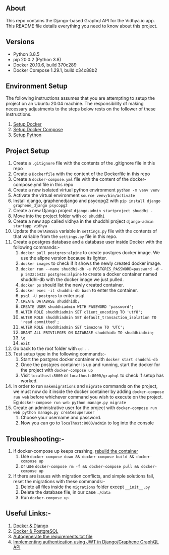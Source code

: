 ## About

This repo contains the Django-based Graphql API for the Vidhya.io app. This README file details everything you need to know about this project.

## Versions
* Python 3.8.5
* pip 20.0.2 (Python 3.8)
* Docker 20.10.6, build 370c289
* Docker Compose 1.29.1, build c34c88b2
## Environment Setup

The following instructions assumes that you are attempting to setup the project on an Ubuntu 20.04 machine. The responsibility of making necessary adjustments to the steps below rests on the follower of these instructions.

1. [Setup Docker](https://docs.docker.com/engine/install/ubuntu/#install-using-the-repository)   
2. [Setup Docker Compose](https://docs.docker.com/compose/install/)
3. [Setup Python](https://www.python.org/downloads/)

## Project Setup

1. Create a `.gitignore` file with the contents of the .gitignore file in this repo
2. Create a `Dockerfile` with the content of the Dockerfile in this repo
3. Create a `docker-compose.yml` file with the content of the docker-compose.yml file in this repo
4. Create a new isolated virtual python environment
    `python -m venv venv`
5. Activate the virtual environment
    `source venv/bin/activate`
6. Install django, graphenedjango and psycopg2 with `pip install django graphene_django psycopg2`
7. Create a new Django project `django-admin startproject shuddhi .`
8.  Move into the project folder with `cd shuddhi`
9.  Create a new app called vidhya in the shuddhi project `django-admin startapp vidhya`
10. Update the `DATABASES` variable in `settings.py` file with the contents of that variable from the `settings.py` file in this repo.
12. Create a postgres database and a database user inside Docker with the following commands:-
    1.  `docker pull postgres:alpine` to create postgres docker image. We use the alipne version because its lighter.
    2.  `docker images` to check if it shows the newly created docker image.
    3.  `docker run --name shuddhi-db -e POSTGRES_PASSWORD=password -d -p 5432:5432 postgres:alpine` to create a docker container named shuddhi-db with the docker image we just pulled.
    4.  `docker ps` should list the newly created container.
    5.  `docker exec -it shuddhi-db bash` to enter the container.
    6.  `psql -U postgres` to enter psql.
    8.  `CREATE DATABASE shuddhidb;`
    9.  `CREATE USER shuddhiadmin WITH PASSWORD 'password';`
    10. `ALTER ROLE shuddhiadmin SET client_encoding TO 'utf8';`
    11. `ALTER ROLE shuddhiadmin SET default_transaction_isolation TO 'read committed';`
    12. `ALTER ROLE shuddhiadmin SET timezone TO 'UTC';`
    13. `GRANT ALL PRIVILEGES ON DATABASE shuddhidb TO shuddhiadmin;`
    14. `\q`
    15. `exit`
13. Go back to the root folder with `cd ..`
14. Test setup type in the following commands:-
    1.  Start the postgres docker container with `docker start shuddhi-db`
    2.  Once the postgres container is up and running, start the docker for the project with `docker-compose up`
    3.  Visit `localhost:8000` or `localhost:8000/graphql` to check if setup has worked.
15. In order to run `makemigrations` and `migrate` commands on the project, we must now do it inside the docker container by adding `docker-compose run web` before whichever command you wish to execute on the project. Eg `docker-compose run web python manage.py migrate`
16. Create an administrative user for the project with `docker-compose run web python manage.py createsuperuser`
    1.  Choose your username and password.
    2.  Now you can go to `localhost:8000/admin` to log into the console


## Troubleshooting:-
1. If docker-compose up keeps crashing, [rebuild the container](https://vsupalov.com/docker-compose-runs-old-containers/#the-quick-workaround)
   1. Use `docker-compose down && docker-compose build && docker-compose up`
   2. or use `docker-compose rm -f && docker-compose pull && docker-compose up`
2. If there are issues with migration conflicts, and simple solutions fail, reset the migrations with these commands:-
   1. Delete all files inside the `migrations` folder except `__init__.py`
   2. Delete the database file, in our case `./data`
   3. Run `docker-compose up` 

## Useful Links:-
1. [Docker & Django](https://docs.docker.com/samples/django/)
2. [Docker & PostgreSQL](https://www.youtube.com/watch?v=aHbE3pTyG-Q)
3. [Autogenerate the requirements.txt file](https://stackoverflow.com/a/33468993/7981162)
4. [Implementing authentication using JWT in Django/Graphene GraphQL API](https://www.youtube.com/watch?v=pyV2_F9wlk8)